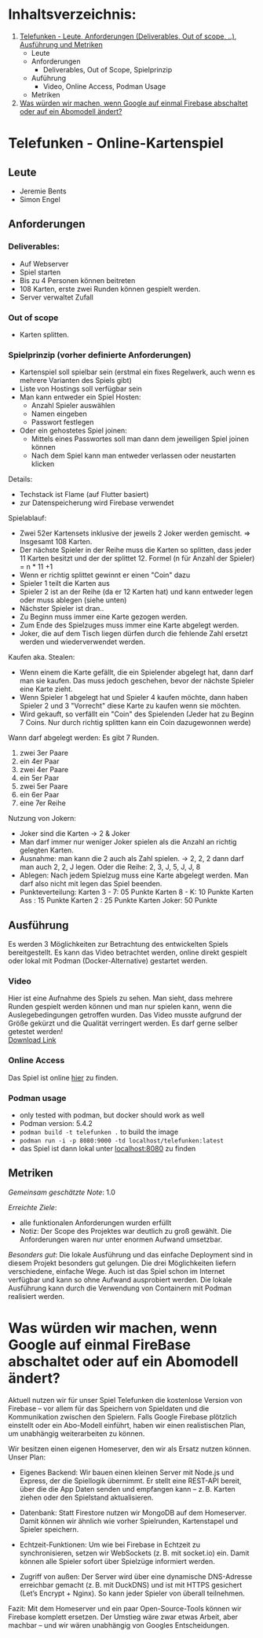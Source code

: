 # Inhaltsverzeichnis:
1. [Telefunken - Leute, Anforderungen (Deliverables, Out of scope, ..), Ausführung und Metriken](#telefunken---online-kartenspiel)
    - Leute
    - Anforderungen
        - Deliverables, Out of Scope, Spielprinzip
    - Auführung
        - Video, Online Access, Podman Usage
    - Metriken
2. [Was würden wir machen, wenn Google auf einmal Firebase abschaltet oder auf ein Abomodell ändert?](#was-würden-wir-machen-wenn-google-auf-einmal-firebase-abschaltet-oder-auf-ein-abomodell-ändert)


# Telefunken - Online-Kartenspiel

## Leute
- Jeremie Bents
- Simon Engel

## Anforderungen

### Deliverables:
- Auf Webserver
- Spiel starten
- Bis zu 4 Personen können beitreten
- 108 Karten, erste zwei Runden können gespielt werden.
- Server verwaltet Zufall

### Out of scope
- Karten splitten.

### Spielprinzip (vorher definierte Anforderungen)
- Kartenspiel soll spielbar sein (erstmal ein fixes Regelwerk, auch wenn es mehrere Varianten des Spiels gibt)
- Liste von Hostings soll verfügbar sein
- Man kann entweder ein Spiel Hosten:
   * Anzahl Spieler auswählen
   * Namen eingeben
   * Passwort festlegen
- Oder ein gehostetes Spiel joinen:
   * Mittels eines Passwortes soll man dann dem jeweiligen Spiel joinen können
   * Nach dem Spiel kann man entweder verlassen oder neustarten klicken

Details:
- Techstack ist Flame (auf Flutter basiert) 
- zur Datenspeicherung wird Firebase verwendet

Spielablauf:
- Zwei 52er Kartensets inklusive der jeweils 2 Joker werden gemischt. => Insgesamt 108 Karten.
- Der nächste Spieler in der Reihe muss die Karten so splitten, dass jeder 11 Karten besitzt und der der splittet 12. Formel (n für Anzahl der Spieler) = n * 11 +1
- Wenn er richtig splittet gewinnt er einen "Coin" dazu
- Spieler 1 teilt die Karten aus
- Spieler 2 ist an der Reihe (da er 12 Karten hat) und kann entweder legen oder muss ablegen (siehe unten)
- Nächster Spieler ist dran..
- Zu Beginn muss immer eine Karte gezogen werden.
- Zum Ende des Spielzuges muss immer eine Karte abgelegt werden.
- Joker, die auf dem Tisch liegen dürfen durch die fehlende Zahl ersetzt werden und wiederverwendet werden.

Kaufen aka. Stealen:
- Wenn einem die Karte gefällt, die ein Spielender abgelegt hat, dann darf man sie kaufen. Das muss jedoch geschehen, bevor der nächste Spieler eine Karte zieht.
- Wenn Spieler 1 abgelegt hat und Spieler 4 kaufen möchte, dann haben Spieler 2 und 3 "Vorrecht" diese Karte zu kaufen wenn sie möchten.
- Wird gekauft, so verfällt ein "Coin" des Spielenden (Jeder hat zu Beginn 7 Coins. Nur durch richtig splitten kann ein Coin dazugewonnen werde)

Wann darf abgelegt werden: Es gibt 7 Runden.
1. zwei 3er Paare
2. ein 4er Paar
3. zwei 4er Paare
4. ein 5er Paar
5. zwei 5er Paare
6. ein 6er Paar
7. eine 7er Reihe

Nutzung von Jokern:
- Joker sind die Karten -> 2 & Joker 
- Man darf immer nur weniger Joker spielen als die Anzahl an richtig gelegten Karten. 
- Ausnahme: man kann die 2 auch als Zahl spielen. -> 2, 2, 2 dann darf man auch 2, 2, J legen. Oder die Reihe: 2, 3, J, 5, J, J, 8
- Ablegen: Nach jedem Spielzug muss eine Karte abgelegt werden. Man darf also nicht mit legen das Spiel beenden.
- Punkteverteilung: Karten 3 - 7: 05 Punkte Karten 8 - K: 10 Punkte Karten Ass : 15 Punkte Karten 2 : 25 Punkte Karten Joker: 50 Punkte

## Ausführung
Es werden 3 Möglichkeiten zur Betrachtung des entwickelten Spiels bereitgestellt. Es kann das Video betrachtet werden, online direkt gespielt oder lokal mit Podman (Docker-Alternative) gestartet werden.

### Video
Hier ist eine Aufnahme des Spiels zu sehen. Man sieht, dass mehrere Runden gespielt werden können und man nur spielen kann, wenn die Auslegebedingungen getroffen wurden. Das Video musste aufgrund der Größe gekürzt und die Qualität verringert werden. Es darf gerne selber getestet werden!<br>
[Download Link](https://github.com/user-attachments/assets/beac8202-eba5-430b-9671-61a0eed96a64)


### Online Access
Das Spiel ist online [hier](https://telefunken.simon-engel.com/) zu finden.

### Podman usage
- only tested with podman, but docker should work as well
- Podman version: 5.4.2
- `podman build -t telefunken .` to build the image
- `podman run -i -p 8080:9000 -td localhost/telefunken:latest`
- das Spiel ist dann lokal unter [localhost:8080](localhost:8080) zu finden

## Metriken

*Gemeinsam geschätzte Note*: 1.0

*Erreichte Ziele*:
- alle funktionalen Anforderungen wurden erfüllt
- Notiz: Der Scope des Projektes war deutlich zu groß gewählt. Die Anforderungen waren nur unter enormen Aufwand umsetzbar. 

*Besonders gut*:
Die lokale Ausführung und das einfache Deployment sind in diesem Projekt besonders gut gelungen. Die drei Möglichkeiten liefern verschiedene, einfache Wege. Auch ist das Spiel schon im Internet verfügbar und kann so ohne Aufwand ausprobiert werden. Die lokale Ausführung kann durch die Verwendung von Containern mit Podman realisiert werden.


# Was würden wir machen, wenn Google auf einmal FireBase abschaltet oder auf ein Abomodell ändert?
Aktuell nutzen wir für unser Spiel Telefunken die kostenlose Version von Firebase – vor allem für das Speichern von Spieldaten und die Kommunikation zwischen den Spielern. Falls Google Firebase plötzlich einstellt oder ein Abo-Modell einführt, haben wir einen realistischen Plan, um unabhängig weiterarbeiten zu können.

Wir besitzen einen eigenen Homeserver, den wir als Ersatz nutzen können.
Unser Plan:
- Eigenes Backend:
    Wir bauen einen kleinen Server mit Node.js und Express, der die Spiellogik übernimmt. Er stellt eine REST-API bereit, über die die App Daten senden und empfangen kann – z. B. Karten ziehen oder den Spielstand aktualisieren.

- Datenbank:
    Statt Firestore nutzen wir MongoDB auf dem Homeserver. Damit können wir ähnlich wie vorher Spielrunden, Kartenstapel und Spieler speichern.

- Echtzeit-Funktionen:
    Um wie bei Firebase in Echtzeit zu synchronisieren, setzen wir WebSockets (z. B. mit socket.io) ein. Damit können alle Spieler sofort über Spielzüge informiert werden.

- Zugriff von außen:
    Der Server wird über eine dynamische DNS-Adresse erreichbar gemacht (z. B. mit DuckDNS) und ist mit HTTPS gesichert (Let’s Encrypt + Nginx). So kann jeder Spieler von überall teilnehmen.

Fazit:
Mit dem Homeserver und ein paar Open-Source-Tools können wir Firebase komplett ersetzen. Der Umstieg wäre zwar etwas Arbeit, aber machbar – und wir wären unabhängig von Googles Entscheidungen.
